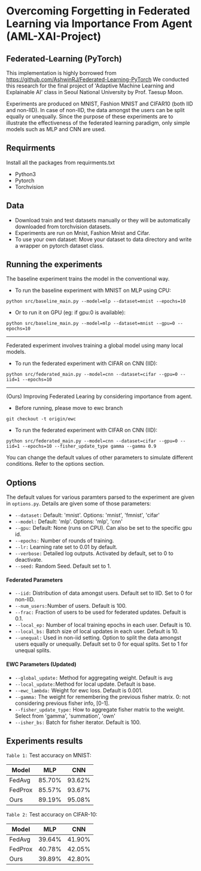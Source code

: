 # Overcoming Forgetting in Federated Learning via Importance From Agent (AML-XAI-Project)

## Federated-Learning (PyTorch)
This implementation is highly borrowed from https://github.com/AshwinRJ/Federated-Learning-PyTorch
We conducted this research for the final project of 'Adaptive Machine Learning and Explainable AI' class in Seoul National University by Prof. Taesup Moon.


Experiments are produced on MNIST, Fashion MNIST and CIFAR10 (both IID and non-IID). In case of non-IID, the data amongst the users can be split equally or unequally.
Since the purpose of these experiments are to illustrate the effectiveness of the federated learning paradigm, only simple models such as MLP and CNN are used.

## Requirments
Install all the packages from requirments.txt
* Python3
* Pytorch
* Torchvision

## Data
* Download train and test datasets manually or they will be automatically downloaded from torchvision datasets.
* Experiments are run on Mnist, Fashion Mnist and Cifar.
* To use your own dataset: Move your dataset to data directory and write a wrapper on pytorch dataset class.

## Running the experiments
The baseline experiment trains the model in the conventional way.

* To run the baseline experiment with MNIST on MLP using CPU:
```
python src/baseline_main.py --model=mlp --dataset=mnist --epochs=10
```
* Or to run it on GPU (eg: if gpu:0 is available):
```
python src/baseline_main.py --model=mlp --dataset=mnist --gpu=0 --epochs=10
```
-----

Federated experiment involves training a global model using many local models.

* To run the federated experiment with CIFAR on CNN (IID):
```
python src/federated_main.py --model=cnn --dataset=cifar --gpu=0 --iid=1 --epochs=10
```
-----

(Ours) Improving Federated Learing by considering importance from agent.

* Before running, please move to ewc branch 
```
git checkout -t origin/ewc
```

* To run the federated experiment with CIFAR on CNN (IID):
```
python src/federated_main.py --model=cnn --dataset=cifar --gpu=0 --iid=1 --epochs=10 --fisher_update_type gamma --gamma 0.9
```


You can change the default values of other parameters to simulate different conditions. Refer to the options section.

## Options
The default values for various paramters parsed to the experiment are given in ```options.py```. Details are given some of those parameters:

* ```--dataset:```  Default: 'mnist'. Options: 'mnist', 'fmnist', 'cifar'
* ```--model:```    Default: 'mlp'. Options: 'mlp', 'cnn'
* ```--gpu:```      Default: None (runs on CPU). Can also be set to the specific gpu id.
* ```--epochs:```   Number of rounds of training.
* ```--lr:```       Learning rate set to 0.01 by default.
* ```--verbose:```  Detailed log outputs. Activated by default, set to 0 to deactivate.
* ```--seed:```     Random Seed. Default set to 1.

#### Federated Parameters
* ```--iid:```      Distribution of data amongst users. Default set to IID. Set to 0 for non-IID.
* ```--num_users:```Number of users. Default is 100.
* ```--frac:```     Fraction of users to be used for federated updates. Default is 0.1.
* ```--local_ep:``` Number of local training epochs in each user. Default is 10.
* ```--local_bs:``` Batch size of local updates in each user. Default is 10.
* ```--unequal:```  Used in non-iid setting. Option to split the data amongst users equally or unequally. Default set to 0 for equal splits. Set to 1 for unequal splits.

#### EWC Parameters (Updated)
* ```--global_update:```      Method for aggregating weight. Default is avg
* ```--local_update:```Method for local update. Default is base.
* ```--ewc_lambda:```     Weight for ewc loss. Default is 0.001.
* ```--gamma:``` The weight for remembering the previous fisher matrix. 0: not considering previous fisher info, [0-1].
* ```--fisher_update_type:``` How to aggregate fisher matrix to the weight. Select from 'gamma', 'summation', 'own'
* ```--isher_bs:```  Batch for fisher iterator. Default is 100.


## Experiments results

```Table 1:``` Test accuracy on MNIST:

| Model | MLP | CNN | 
| ----- | -----    | -----    | 
|  FedAvg   |  85.70%  |  93.62%  |  
|  FedProx  |  85.57%  |  93.67%  | 
|  Ours  |  89.19%  |  95.08%  | 

```Table 2:``` Test accuracy on CIFAR-10:

| Model | MLP | CNN | 
| ----- | -----    | -----    | 
|  FedAvg   |  39.64%  |  41.90%  |  
|  FedProx  |  40.78%  |  42.05%  | 
|  Ours  |  39.89%  |  42.80%  | 


